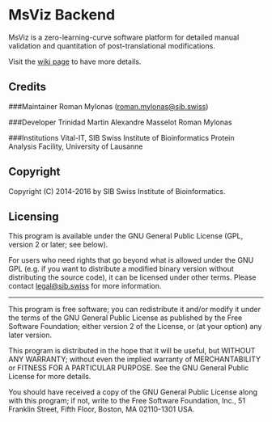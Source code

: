 # MsViz Backend
MsViz is a zero-learning-curve software platform for detailed manual validation and quantitation of post-translational modifications.

Visit the [wiki page](../../wiki) to have more details.

## Credits
###Maintainer
Roman Mylonas (roman.mylonas@sib.swiss)

###Developer
Trinidad Martin
Alexandre Masselot
Roman Mylonas

###Institutions
Vital-IT, SIB Swiss Institute of Bioinformatics
Protein Analysis Facility, University of Lausanne

## Copyright
Copyright (C) 2014-2016 by SIB Swiss Institute of Bioinformatics.

## Licensing
This program is available under the GNU General Public License (GPL,
version 2 or later; see below).

For users who need rights that go beyond what is allowed under the
GNU GPL (e.g. if you want to distribute a modified binary version without distributing the source code), it can be licensed under other terms.
Please contact <legal@sib.swiss> for more information.

---
This program is free software; you can redistribute it and/or modify
it under the terms of the GNU General Public License as published by
the Free Software Foundation; either version 2 of the License, or
(at your option) any later version.

This program is distributed in the hope that it will be useful,
but WITHOUT ANY WARRANTY; without even the implied warranty of
MERCHANTABILITY or FITNESS FOR A PARTICULAR PURPOSE.  See the
GNU General Public License for more details.

You should have received a copy of the GNU General Public License along
with this program; if not, write to the Free Software Foundation, Inc.,
51 Franklin Street, Fifth Floor, Boston, MA 02110-1301 USA.

